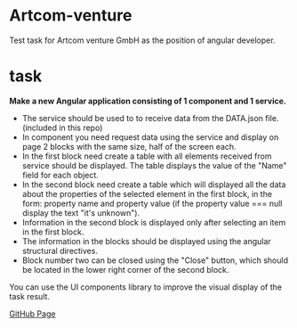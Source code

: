 # Artcom-venture
Test task for Artcom venture GmbH as the position of angular developer.

# task
**Make a new Angular application consisting of 1 component and 1 service.**
- The service should be used to to receive data from the DATA.json file. (included in this repo)
- In component you need request data using the service and display on page 2  blocks with the same size, half of the screen each.
- In the first block need create a table with all elements received from  service should be displayed. The table displays the value of the "Name" field for each object.
- In the second block need create a table which will displayed all the data about the properties of the selected element in the first block, in the form: property name and property value (if the property value === null display the text "it's unknown").
- Information in the second block is displayed only after selecting an item in the first block. 
- The information in the blocks should be displayed using the angular structural directives.
- Block number two can be closed using the "Close" button, which should be located in the lower right corner of the second block.

You can use the UI components library to improve the visual display of the task result.

[GitHub Page](https://andriistoliarov.github.io/testTasks/Artcom-venture/products/dist/products/index.html)
